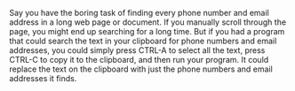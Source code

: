 Say you have the boring task of finding every phone number and 
email address in a long web page or document. If you manually 
scroll through the page, you might end up searching for a long 
time. But if you had a program that could search the text in your 
clipboard for phone numbers and email addresses, you could simply 
press CTRL-A to select all the text, press CTRL-C to copy it to the 
clipboard, and then run your program. It could replace the text on 
the clipboard with just the phone numbers and email addresses it finds.